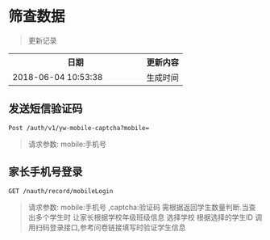 # 筛查数据

> 更新记录

<table>
    <tr>
        <th style="width:250px;">日期</th>
        <th>更新内容</th>
    </tr>
    <tr>
        <td>2018-06-04 10:53:38</td>
        <td>生成时间</td>
    </tr>
</table>


## 发送短信验证码
```
Post /auth/v1/yw-mobile-captcha?mobile=
```

> 请求参数: mobile:手机号 



## 家长手机号登录
```
GET /nauth/record/mobileLogin
```

> 请求参数: mobile:手机号 ,captcha:验证码
> 需根据返回学生数量判断.当查出多个学生时 让家长根据学校年级班级信息 选择学校
 根据选择的学生ID 调用扫码登录接口,参考问卷链接填写时验证学生信息
